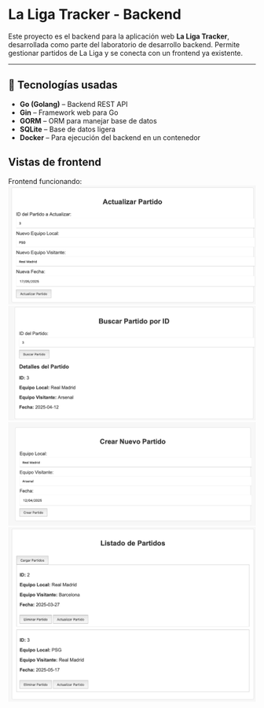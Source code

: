 # La Liga Tracker - Backend

Este proyecto es el backend para la aplicación web **La Liga Tracker**, desarrollada como parte del laboratorio de desarrollo backend. Permite gestionar partidos de La Liga y se conecta con un frontend ya existente.

---

## 🚀 Tecnologías usadas

- **Go (Golang)** – Backend REST API
- **Gin** – Framework web para Go
- **GORM** – ORM para manejar base de datos
- **SQLite** – Base de datos ligera
- **Docker** – Para ejecución del backend en un contenedor

## Vistas de frontend
Frontend funcionando:
![Actualizar Partido](./assets/actualizar-partido.png)
![Buscar Partido](./assets/buscar-partido.png)
![Crear Partido](./assets/crear-partido.png)
![Listado Partidos](./assets/listado-partidos.png)
